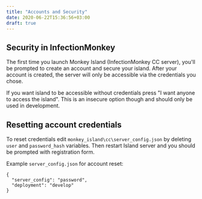 ```yaml
---
title: "Accounts and Security"
date: 2020-06-22T15:36:56+03:00
draft: true
---
```


## Security in InfectionMonkey

The first time you launch Monkey Island (InfectionMonkey CC server), you'll be prompted to 
create an account and secure your island. After your account is created, the server will only
be accessible via the credentials you chose. 

If you want island to be accessible without credentials press "I want anyone to access the island".
This is an insecure option though and should only be used in development.

## Resetting account credentials

To reset credentials edit `monkey_island\cc\server_config.json` 
by deleting `user` and `password_hash` variables. Then restart Island server and you should be 
prompted with registration form.

Example `server_config.json` for account reset:
```
{
  "server_config": "password",
  "deployment": "develop"
}
```
